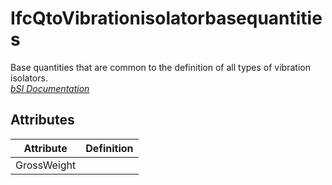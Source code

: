 IfcQtoVibrationisolatorbasequantities
=====================================
Base quantities that are common to the definition of all types of vibration
isolators.  
[ _bSI
Documentation_](https://standards.buildingsmart.org/IFC/DEV/IFC4_2/FINAL/HTML/schema/ifchvacdomain/qset/qto_vibrationisolatorbasequantities.htm)


Attributes
----------
| Attribute   | Definition   |
|-------------|--------------|
| GrossWeight |              |

